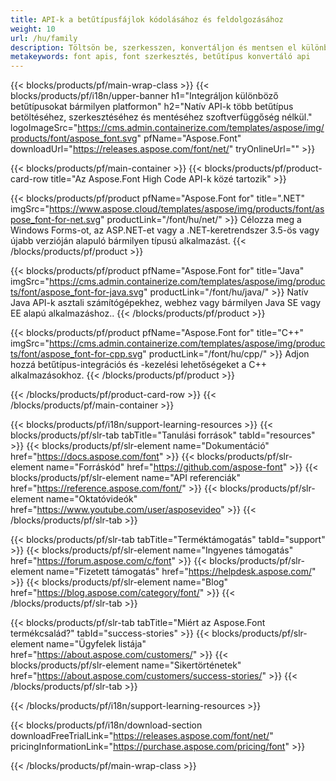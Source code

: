 ```yaml
---
title: API-k a betűtípusfájlok kódolásához és feldolgozásához
weight: 10
url: /hu/family
description: Töltsön be, szerkesszen, konvertáljon és mentsen el különböző betűformátumokat bármilyen platformon, minden egyéb szoftverfüggőség nélkül a .NET, C++ és Java megoldásokkal
metakeywords: font apis, font szerkesztés, betűtípus konvertáló api
---
```


{{< blocks/products/pf/main-wrap-class >}}
{{< blocks/products/pf/i18n/upper-banner h1="Integráljon különböző betűtípusokat bármilyen platformon" h2="Natív API-k több betűtípus betöltéséhez, szerkesztéséhez és mentéséhez szoftverfüggőség nélkül." logoImageSrc="https://cms.admin.containerize.com/templates/aspose/img/products/font/aspose_font.svg" pfName="Aspose.Font" downloadUrl="https://releases.aspose.com/font/net/" tryOnlineUrl="" >}}

{{< blocks/products/pf/main-container >}}
{{< blocks/products/pf/product-card-row title="Az Aspose.Font High Code API-k közé tartozik" >}}

{{< blocks/products/pf/product pfName="Aspose.Font for" title=".NET" imgSrc="https://www.aspose.cloud/templates/aspose/img/products/font/aspose_font-for-net.svg" productLink="/font/hu/net/" >}}
Célozza meg a Windows Forms-ot, az ASP.NET-et vagy a .NET-keretrendszer 3.5-ös vagy újabb verzióján alapuló bármilyen típusú alkalmazást.
{{< /blocks/products/pf/product >}}

{{< blocks/products/pf/product pfName="Aspose.Font for" title="Java" imgSrc="https://cms.admin.containerize.com/templates/aspose/img/products/font/aspose_font-for-java.svg" productLink="/font/hu/java/" >}}
Natív Java API-k asztali számítógépekhez, webhez vagy bármilyen Java SE vagy EE alapú alkalmazáshoz..
{{< /blocks/products/pf/product >}}

{{< blocks/products/pf/product pfName="Aspose.Font for" title="C++" imgSrc="https://cms.admin.containerize.com/templates/aspose/img/products/font/aspose_font-for-cpp.svg" productLink="/font/hu/cpp/" >}}
Adjon hozzá betűtípus-integrációs és -kezelési lehetőségeket a C++ alkalmazásokhoz.
{{< /blocks/products/pf/product >}}

{{< /blocks/products/pf/product-card-row >}}
{{< /blocks/products/pf/main-container >}}

{{< blocks/products/pf/i18n/support-learning-resources >}}
{{< blocks/products/pf/slr-tab tabTitle="Tanulási források" tabId="resources" >}}
{{< blocks/products/pf/slr-element name="Dokumentáció" href="https://docs.aspose.com/font" >}}
{{< blocks/products/pf/slr-element name="Forráskód" href="https://github.com/aspose-font" >}}
{{< blocks/products/pf/slr-element name="API referenciák" href="https://reference.aspose.com/font/" >}}
{{< blocks/products/pf/slr-element name="Oktatóvideók" href="https://www.youtube.com/user/asposevideo" >}}
{{< /blocks/products/pf/slr-tab >}}

{{< blocks/products/pf/slr-tab tabTitle="Terméktámogatás" tabId="support" >}}
{{< blocks/products/pf/slr-element name="Ingyenes támogatás" href="https://forum.aspose.com/c/font" >}}
{{< blocks/products/pf/slr-element name="Fizetett támogatás" href="https://helpdesk.aspose.com/" >}}
{{< blocks/products/pf/slr-element name="Blog" href="https://blog.aspose.com/category/font/" >}}
{{< /blocks/products/pf/slr-tab >}}

{{< blocks/products/pf/slr-tab tabTitle="Miért az Aspose.Font termékcsalád?" tabId="success-stories" >}}
{{< blocks/products/pf/slr-element name="Ügyfelek listája" href="https://about.aspose.com/customers/" >}}
{{< blocks/products/pf/slr-element name="Sikertörténetek" href="https://about.aspose.com/customers/success-stories/" >}}
{{< /blocks/products/pf/slr-tab >}}

{{< /blocks/products/pf/i18n/support-learning-resources >}}

{{< blocks/products/pf/i18n/download-section downloadFreeTrialLink="https://releases.aspose.com/font/net/" pricingInformationLink="https://purchase.aspose.com/pricing/font" >}}

{{< /blocks/products/pf/main-wrap-class >}}